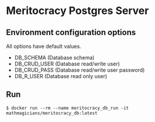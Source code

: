 # Meritocracy Postgres Server

## Environment configuration options

All options have default values.

-   DB_SCHEMA (Database schema)
-   DB_CRUD_USER (Database read/write user)
-   DB_CRUD_PASS (Database read/write user password)
-   DB_R_USER (Database read only user)

## Run

    $ docker run --rm --name meritocracy_db_run -it mathmagicians/meritocracy_db:latest
